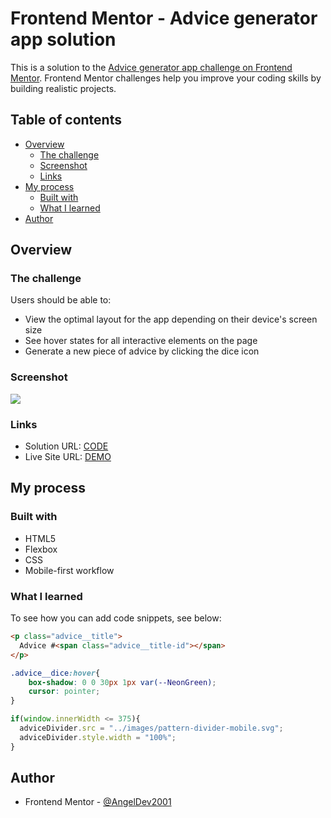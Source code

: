 # Frontend Mentor - Advice generator app solution

This is a solution to the [Advice generator app challenge on Frontend Mentor](https://www.frontendmentor.io/challenges/advice-generator-app-QdUG-13db). Frontend Mentor challenges help you improve your coding skills by building realistic projects.

## Table of contents

- [Overview](#overview)
  - [The challenge](#the-challenge)
  - [Screenshot](#screenshot)
  - [Links](#links)
- [My process](#my-process)
  - [Built with](#built-with)
  - [What I learned](#what-i-learned)
- [Author](#author)

## Overview

### The challenge

Users should be able to:

- View the optimal layout for the app depending on their device's screen size
- See hover states for all interactive elements on the page
- Generate a new piece of advice by clicking the dice icon

### Screenshot

![](./screenshot.jpg)

### Links

- Solution URL: [CODE](https://github.com/AngelDev2001/Advice-generator-app-solution---AngelDev2001)
- Live Site URL: [DEMO](https://angeldev2001.github.io/Advice-generator-app-solution---AngelDev2001/)

## My process

### Built with

- HTML5
- Flexbox
- CSS
- Mobile-first workflow

### What I learned

To see how you can add code snippets, see below:

```html
<p class="advice__title">
  Advice #<span class="advice__title-id"></span>
</p>
```
```css
.advice__dice:hover{
    box-shadow: 0 0 30px 1px var(--NeonGreen);
    cursor: pointer;
}
```
```js
if(window.innerWidth <= 375){
  adviceDivider.src = "../images/pattern-divider-mobile.svg";
  adviceDivider.style.width = "100%";
}
```

## Author

- Frontend Mentor - [@AngelDev2001](https://www.frontendmentor.io/profile/AngelDev2001)